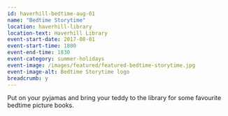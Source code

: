 ```yaml
---
id: haverhill-bedtime-aug-01
name: "Bedtime Storytime"
location: haverhill-library
location-text: Haverhill Library
event-start-date: 2017-08-01
event-start-time: 1800
event-end-time: 1830
event-category: summer-holidays
event-image: /images/featured/featured-bedtime-storytime.jpg
event-image-alt: Bedtime Storytime logo
breadcrumb: y
---
```


Put on your pyjamas and bring your teddy to the library for some favourite bedtime picture books.
